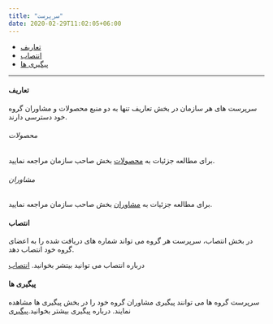 ```yaml
---
title: "سرپرست"
date: 2020-02-29T11:02:05+06:00
---
```

* [تعاریف](#تعاریف)
* [انتصاب](#انتصاب)
* [ پیگیری ها](#پیگیری-ها)

****

#### تعاریف
سرپرست های هر سازمان در بخش تعاریف تنها به دو منبع محصولات و مشاوران گروه خود دسترسی دارند.

###### محصولات
برای مطالعه جزئیات به [محصولات](../organizer/#محصولات) بخش صاحب سازمان مراجعه نمایید. 

###### مشاوران
برای مطالعه جزئیات به [مشاوران](../organizer/#مشاوران) بخش صاحب سازمان مراجعه نمایید. 

#### انتصاب
در بخش انتصاب، سرپرست هر گروه می تواند شماره های دریافت شده را به اعضای گروه خود انتصاب دهد. 

درباره انتصاب می توانید بیتشر بخوانید. [انتصاب](../organizer/#انتصاب)

#### پیگیری ها
سرپرست گروه ها می توانند پیگیری مشاوران گروه خود را در بخش پیگیری ها مشاهده نمایند.
درباره پیگیری بیشتر بخوانید.[پیگیری](../organizer/#پیگیری-ها)